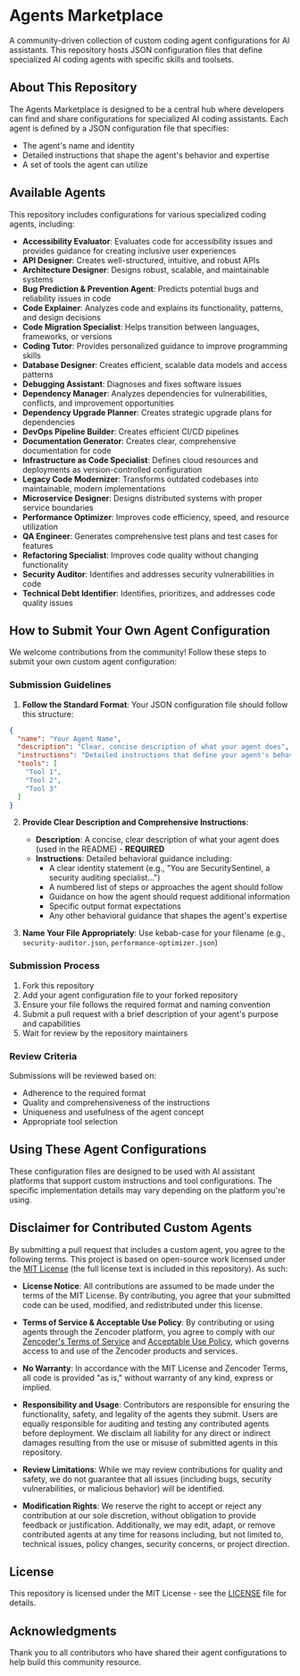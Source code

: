 # Agents Marketplace

A community-driven collection of custom coding agent configurations for AI assistants. This repository hosts JSON configuration files that define specialized AI coding agents with specific skills and toolsets.

## About This Repository

The Agents Marketplace is designed to be a central hub where developers can find and share configurations for specialized AI coding assistants. Each agent is defined by a JSON configuration file that specifies:

- The agent's name and identity
- Detailed instructions that shape the agent's behavior and expertise
- A set of tools the agent can utilize

## Available Agents

This repository includes configurations for various specialized coding agents, including:

- **Accessibility Evaluator**: Evaluates code for accessibility issues and provides guidance for creating inclusive user experiences
- **API Designer**: Creates well-structured, intuitive, and robust APIs
- **Architecture Designer**: Designs robust, scalable, and maintainable systems
- **Bug Prediction & Prevention Agent**: Predicts potential bugs and reliability issues in code
- **Code Explainer**: Analyzes code and explains its functionality, patterns, and design decisions
- **Code Migration Specialist**: Helps transition between languages, frameworks, or versions
- **Coding Tutor**: Provides personalized guidance to improve programming skills
- **Database Designer**: Creates efficient, scalable data models and access patterns
- **Debugging Assistant**: Diagnoses and fixes software issues
- **Dependency Manager**: Analyzes dependencies for vulnerabilities, conflicts, and improvement opportunities
- **Dependency Upgrade Planner**: Creates strategic upgrade plans for dependencies
- **DevOps Pipeline Builder**: Creates efficient CI/CD pipelines
- **Documentation Generator**: Creates clear, comprehensive documentation for code
- **Infrastructure as Code Specialist**: Defines cloud resources and deployments as version-controlled configuration
- **Legacy Code Modernizer**: Transforms outdated codebases into maintainable, modern implementations
- **Microservice Designer**: Designs distributed systems with proper service boundaries
- **Performance Optimizer**: Improves code efficiency, speed, and resource utilization
- **QA Engineer**: Generates comprehensive test plans and test cases for features
- **Refactoring Specialist**: Improves code quality without changing functionality
- **Security Auditor**: Identifies and addresses security vulnerabilities in code
- **Technical Debt Identifier**: Identifies, prioritizes, and addresses code quality issues
## How to Submit Your Own Agent Configuration

We welcome contributions from the community! Follow these steps to submit your own custom agent configuration:

### Submission Guidelines

1. **Follow the Standard Format**: Your JSON configuration file should follow this structure:

```json
{
  "name": "Your Agent Name",
  "description": "Clear, concise description of what your agent does",
  "instructions": "Detailed instructions that define your agent's behavior, expertise, and approach...",
  "tools": [
    "Tool 1",
    "Tool 2",
    "Tool 3"
  ]
}
```

2. **Provide Clear Description and Comprehensive Instructions**: 
   - **Description**: A concise, clear description of what your agent does (used in the README) - **REQUIRED**
   - **Instructions**: Detailed behavioral guidance including:
     - A clear identity statement (e.g., "You are SecuritySentinel, a security auditing specialist...")
     - A numbered list of steps or approaches the agent should follow
     - Guidance on how the agent should request additional information
     - Specific output format expectations
     - Any other behavioral guidance that shapes the agent's expertise

3. **Name Your File Appropriately**: Use kebab-case for your filename (e.g., `security-auditor.json`, `performance-optimizer.json`)

### Submission Process

1. Fork this repository
2. Add your agent configuration file to your forked repository
3. Ensure your file follows the required format and naming convention
4. Submit a pull request with a brief description of your agent's purpose and capabilities
5. Wait for review by the repository maintainers

### Review Criteria

Submissions will be reviewed based on:

- Adherence to the required format
- Quality and comprehensiveness of the instructions
- Uniqueness and usefulness of the agent concept
- Appropriate tool selection

## Using These Agent Configurations

These configuration files are designed to be used with AI assistant platforms that support custom instructions and tool configurations. The specific implementation details may vary depending on the platform you're using.

## Disclaimer for Contributed Custom Agents

By submitting a pull request that includes a custom agent, you agree to the following terms. This project is based on open-source work licensed under the [MIT License](https://opensource.org/license/MIT) (the full license text is included in this repository). As such:

- **License Notice**: All contributions are assumed to be made under the terms of the MIT License. By contributing, you agree that your submitted code can be used, modified, and redistributed under this license.

- **Terms of Service & Acceptable Use Policy**: By contributing or using agents through the Zencoder platform, you agree to comply with our [Zencoder's Terms of Service](https://zencoder.ai/legal/terms-of-service) and [Acceptable Use Policy](https://zencoder.ai/legal/acceptable-use-policy), which governs access to and use of the Zencoder products and services.

- **No Warranty**: In accordance with the MIT License and Zencoder Terms, all code is provided "as is," without warranty of any kind, express or implied.

- **Responsibility and Usage**: Contributors are responsible for ensuring the functionality, safety, and legality of the agents they submit. Users are equally responsible for auditing and testing any contributed agents before deployment. We disclaim all liability for any direct or indirect damages resulting from the use or misuse of submitted agents in this repository.

- **Review Limitations**: While we may review contributions for quality and safety, we do not guarantee that all issues (including bugs, security vulnerabilities, or malicious behavior) will be identified.

- **Modification Rights**: We reserve the right to accept or reject any contribution at our sole discretion, without obligation to provide feedback or justification. Additionally, we may edit, adapt, or remove contributed agents at any time for reasons including, but not limited to, technical issues, policy changes, security concerns, or project direction.

## License

This repository is licensed under the MIT License - see the [LICENSE](LICENSE) file for details.

## Acknowledgments

Thank you to all contributors who have shared their agent configurations to help build this community resource.

